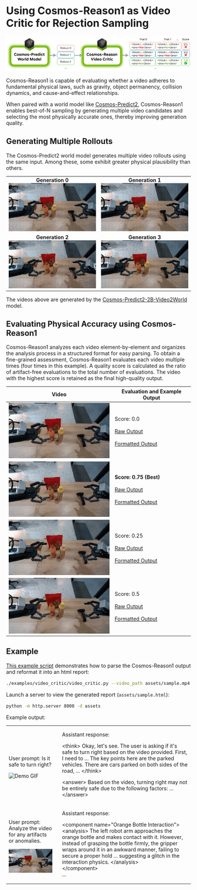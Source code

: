 # Using Cosmos-Reason1 as Video Critic for Rejection Sampling

<p align="center">
  <img src="assets/rejection_sampling_diagram.png" alt="Rejection sampling workflow">
</p>

Cosmos-Reason1 is capable of evaluating whether a video adheres to fundamental physical laws, such as gravity, object permanency, collision dynamics, and cause-and-effect relationships.

When paired with a world model like [Cosmos-Predict2](https://github.com/nvidia-cosmos/cosmos-predict2/), Cosmos-Reason1 enables best-of-N sampling by generating multiple video candidates and selecting the most physically accurate ones, thereby improving generation quality.

## Generating Multiple Rollouts

The Cosmos-Predict2 world model generates multiple video rollouts using the same input. Among these, some exhibit greater physical plausibility than others.

<table>
  <tr>
    <td align="center">
      <strong>Generation 0</strong><br>
      <img src="assets/generation_0.gif" alt="Generation 0">
    </td>
    <td align="center">
      <strong>Generation 1</strong><br>
      <img src="assets/generation_1.gif" alt="Generation 1">
    </td>
  </tr>
  <tr>
    <td align="center">
      <strong>Generation 2</strong><br>
      <img src="assets/generation_2.gif" alt="Generation 2">
    </td>
    <td align="center">
      <strong>Generation 3</strong><br>
      <img src="assets/generation_3.gif" alt="Generation 3">
    </td>
  </tr>
</table>

The videos above are generated by the [Cosmos-Predict2-2B-Video2World](https://huggingface.co/nvidia/Cosmos-Predict2-2B-Video2World) model.

## Evaluating Physical Accuracy using Cosmos-Reason1

Cosmos-Reason1 analyzes each video element-by-element and organizes the analysis process in a structured format for easy parsing. To obtain a fine-grained assessment, Cosmos-Reason1 evaluates each video multiple times (four times in this example). A quality score is calculated as the ratio of artifact-free evaluations to the total number of evaluations. The video with the highest score is retained as the final high-quality output.

| Video | Evaluation and Example Output |
|-------|-------------------|
| <img src="assets/generation_0.gif" alt="Generation 0" width="300"> | Score: 0.0 <br><br> [Raw Output](assets/generation_0_raw_output.txt) <br><br> [Formatted Output](assets/generation_0_formatted.md) |
| <img src="assets/generation_1.gif" alt="Generation 1" width="300"> | **Score: 0.75 (Best)** <br><br> [Raw Output](assets/generation_1_raw_output.txt) <br><br> [Formatted Output](assets/generation_1_formatted.md) |
| <img src="assets/generation_2.gif" alt="Generation 2" width="300"> | Score: 0.25 <br><br> [Raw Output](assets/generation_2_raw_output.txt) <br><br> [Formatted Output](assets/generation_2_formatted.md) |
| <img src="assets/generation_3.gif" alt="Generation 3" width="300"> | Score: 0.5 <br><br> [Raw Output](assets/generation_3_raw_output.txt) <br><br> [Formatted Output](assets/generation_3_formatted.md) |

## Example

[This example script](video_critic.py) demonstrates how to parse the Cosmos-Reason1 output and reformat it into an html report:

```bash
./examples/video_critic/video_critic.py --video_path assets/sample.mp4
```

Launch a server to view the generated report (`assets/sample.html`):

```bash
python -m http.server 8000 -d assets
```

Example output:

<table>
  <tr>
    <td>
      <p>User prompt: Is it safe to turn right?</p>
      <img src="../../assets/sample.gif" alt="Demo GIF" width="400" /><br/>
    </td>
    <td style="vertical-align: top; padding-left: 20px;">
      <!-- Text on the right -->
      <p>Assistant response: </p>
      <p>
&lt;think&gt;
Okay, let's see. The user is asking if it's safe to turn right based on the video provided. First, I need to ...
The key points here are the parked vehicles. There are cars parked on both sides of the road, ...
&lt;/think&gt;

&lt;answer&gt;
Based on the video, turning right may not be entirely safe due to the following factors: ...
&lt;/answer&gt;
      </p>
    </td>
  </tr>
  <tr>
    <td>
      <p>User prompt: Analyze the video for any artifacts or anomalies.</p>
      <img src="assets/generation_3.gif" alt="Demo GIF" width="400" /><br/>
    </td>
    <td style="vertical-align: top; padding-left: 20px;">
      <!-- Text on the right -->
      <p>Assistant response:</p>
      <p>
&lt;component name="Orange Bottle Interaction"&gt;<br>
&lt;analysis&gt;
The left robot arm approaches the orange bottle and makes contact with it. However, instead of grasping the bottle firmly, the gripper wraps around it in an awkward manner, failing to secure a proper hold ... suggesting a glitch in the interaction physics. &lt;/analysis&gt;<br>
&lt;/component&gt;<br>
...
      </p>
    </td>
  </tr>
</table>
